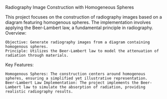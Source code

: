 Radiography Image Construction with Homogeneous Spheres

This project focuses on the construction of radiography images based on a diagram featuring homogenous spheres. The implementation involves applying the Beer-Lambert law, a fundamental principle in radiography.
Overview:

    Objective: Generate radiography images from a diagram containing homogenous spheres.
    Principle: Utilizes the Beer-Lambert law to model the attenuation of radiation through materials.

Key Features:

    Homogenous Spheres: The construction centers around homogenous spheres, ensuring a simplified yet illustrative representation.
    Beer-Lambert Law Implementation: The project implements the Beer-Lambert law to simulate the absorption of radiation, providing realistic radiography results.
